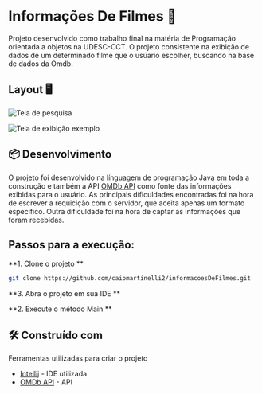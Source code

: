 # Informações De Filmes 🎥

Projeto desenvolvido como trabalho final na matéria de Programação orientada a objetos na UDESC-CCT. O projeto consistente na exibição de dados de um determinado filme que o usúario escolher, buscando na base de dados da Omdb.

## Layout 🖥
![Tela de pesquisa](https://user-images.githubusercontent.com/108761311/177580842-fb35a9b4-1350-4990-94b0-60f962de3dc7.png)

![Tela de exibição exemplo](https://user-images.githubusercontent.com/108761311/177580831-2effae5b-cfeb-4296-9e53-e0dc89045958.png)

## 📦 Desenvolvimento

O projeto foi desenvolvido na línguagem de programação Java em toda a construção e também a API [OMDb API](https://www.omdbapi.com/) como fonte das informações exibidas para o usuário. As principais díficuldades encontradas foi na hora de escrever a requicição com o servidor, que aceita apenas um formato específico. Outra dificuldade foi na hora de captar as informações que foram recebidas. 

## Passos para a execução:

**1. Clone o projeto **

```bash
git clone https://github.com/caiomartinelli2/informacoesDeFilmes.git
```
**3. Abra o projeto em sua IDE  **

**2. Execute o método Main **

## 🛠️ Construído com

Ferramentas utilizadas para criar o projeto

* [Intellij](https://www.jetbrains.com/pt-br/idea/) - IDE utilizada
* [OMDb API](https://www.omdbapi.com/) - API


